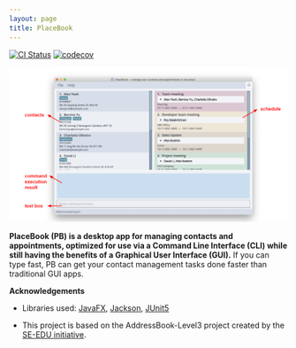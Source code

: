 ```yaml
---
layout: page
title: PlaceBook
---
```


[![CI Status](https://github.com/AY2122S1-CS2103T-T12-3/tp/workflows/Java%20CI/badge.svg)](https://github.com/AY2122S1-CS2103T-T12-3/tp/actions)
[![codecov](https://codecov.io/gh/AY2122S1-CS2103T-T12-3/tp/branch/master/graph/badge.svg?token=OZEX1OJ121)](https://codecov.io/gh/AY2122S1-CS2103T-T12-3/tp)

![Ui](images/Ui.png)

**PlaceBook (PB) is a desktop app for managing contacts and appointments, optimized for use via a Command Line Interface (CLI) while still having the benefits of a Graphical User Interface (GUI).** If you can type fast, PB can get your contact management tasks done faster than traditional GUI apps.


**Acknowledgements**

* Libraries used: [JavaFX](https://openjfx.io/), [Jackson](https://github.com/FasterXML/jackson), [JUnit5](https://github.com/junit-team/junit5)

* This project is based on the AddressBook-Level3 project created by the [SE-EDU initiative](https://se-education.org).
